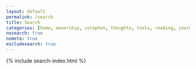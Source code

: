 ```yaml
---
layout: default
permalink: /search
title: Search
categories: [home, ownership, colophon, thoughts, tools, reading, journal]
nosearch: true
nometa: true
excludesearch: true
---
```

{% include search-index.html %}